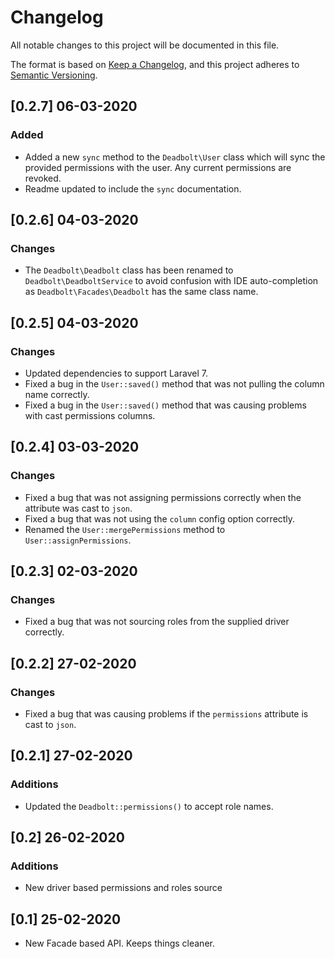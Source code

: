 # Changelog
All notable changes to this project will be documented in this file.

The format is based on [Keep a Changelog](https://keepachangelog.com/en/1.0.0/),
and this project adheres to [Semantic Versioning](https://semver.org/spec/v2.0.0.html).

## [0.2.7] 06-03-2020
### Added
- Added a new `sync` method to the `Deadbolt\User` class which will sync the provided permissions with the user. Any current permissions are revoked.
- Readme updated to include the `sync` documentation.

## [0.2.6] 04-03-2020
### Changes
- The `Deadbolt\Deadbolt` class has been renamed to `Deadbolt\DeadboltService` to avoid confusion with IDE auto-completion as `Deadbolt\Facades\Deadbolt` has the same class name. 

## [0.2.5] 04-03-2020
### Changes
- Updated dependencies to support Laravel 7.
- Fixed a bug in the `User::saved()` method that was not pulling the column name correctly.
- Fixed a bug in the `User::saved()` method that was causing problems with cast permissions columns.

## [0.2.4] 03-03-2020
### Changes
- Fixed a bug that was not assigning permissions correctly when the attribute was cast to `json`.
- Fixed a bug that was not using the `column` config option correctly.
- Renamed the `User::mergePermissions` method to `User::assignPermissions`.

## [0.2.3] 02-03-2020
### Changes
- Fixed a bug that was not sourcing roles from the supplied driver correctly.

## [0.2.2] 27-02-2020
### Changes
- Fixed a bug that was causing problems if the `permissions` attribute is cast to `json`.

## [0.2.1] 27-02-2020
### Additions
- Updated the `Deadbolt::permissions()` to accept role names.

## [0.2] 26-02-2020
### Additions
- New driver based permissions and roles source
    
## [0.1] 25-02-2020
- New Facade based API. Keeps things cleaner.
